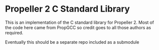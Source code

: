 # Propeller 2 C Standard Library

This is an implementation of the C standard library for Propeller 2. Most of the code here came from PropGCC so credit goes to all those authors as required.

Eventually this should be a separate repo included as a submodule